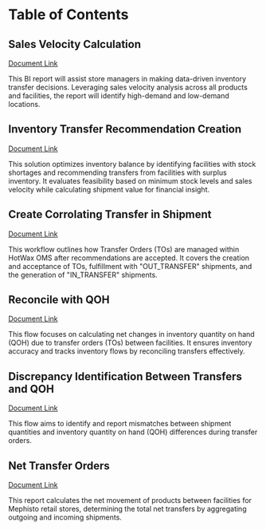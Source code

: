 # Table of Contents

## Sales Velocity Calculation

[Document Link](https://github.com/hotwax/oms-documentation/blob/94a76904f4ffd56f480a93f993a9bbf7a7fe300f/mephisto/Requirements/Transfer_Order_Flows/Transfer_Recom/sales_velocity_calc.md)

This BI report will assist store managers in making data-driven inventory transfer decisions. Leveraging sales velocity analysis across all products and facilities, the report will identify high-demand and low-demand locations. 

## Inventory Transfer Recommendation Creation

[Document Link](https://github.com/hotwax/oms-documentation/blob/94a76904f4ffd56f480a93f993a9bbf7a7fe300f/mephisto/Requirements/Transfer_Order_Flows/Transfer_Recom/Inven_Trans_Rec_Create.md) 

This solution optimizes inventory balance by identifying facilities with stock shortages and recommending transfers from facilities with surplus inventory. It evaluates feasibility based on minimum stock levels and sales velocity while calculating shipment value for financial insight.

## Create Corrolating Transfer in Shipment

[Document Link](https://github.com/hotwax/oms-documentation/blob/94a76904f4ffd56f480a93f993a9bbf7a7fe300f/mephisto/Requirements/Transfer_Order_Flows/Create_Corr_Transfer_In_Ship.md)

This workflow outlines how Transfer Orders (TOs) are managed within HotWax OMS after recommendations are accepted. It covers the creation and acceptance of TOs, fulfillment with "OUT_TRANSFER" shipments, and the generation of "IN_TRANSFER" shipments.

## Reconcile with QOH

[Document Link](https://github.com/hotwax/oms-documentation/blob/94a76904f4ffd56f480a93f993a9bbf7a7fe300f/mephisto/Requirements/Transfer_Order_Flows/Net_Trans_Orders/Reconcil_With_QOH.md)

This flow focuses on calculating net changes in inventory quantity on hand (QOH) due to transfer orders (TOs) between facilities. It ensures inventory accuracy and tracks inventory flows by reconciling transfers effectively.

## Discrepancy Identification Between Transfers and QOH

[Document Link](https://github.com/hotwax/oms-documentation/blob/94a76904f4ffd56f480a93f993a9bbf7a7fe300f/mephisto/Requirements/Transfer_Order_Flows/Net_Trans_Orders/Discrep_ID_BW_Trans_QOH.md)

This flow aims to identify and report mismatches between shipment quantities and inventory quantity on hand (QOH) differences during transfer orders.

## Net Transfer Orders

[Document Link](https://github.com/hotwax/oms-documentation/blob/94a76904f4ffd56f480a93f993a9bbf7a7fe300f/mephisto/Requirements/Transfer_Order_Flows/Net_Trans_Orders/Net_Transfer_Orders.md)

This report calculates the net movement of products between facilities for Mephisto retail stores, determining the total net transfers by aggregating outgoing and incoming shipments. 